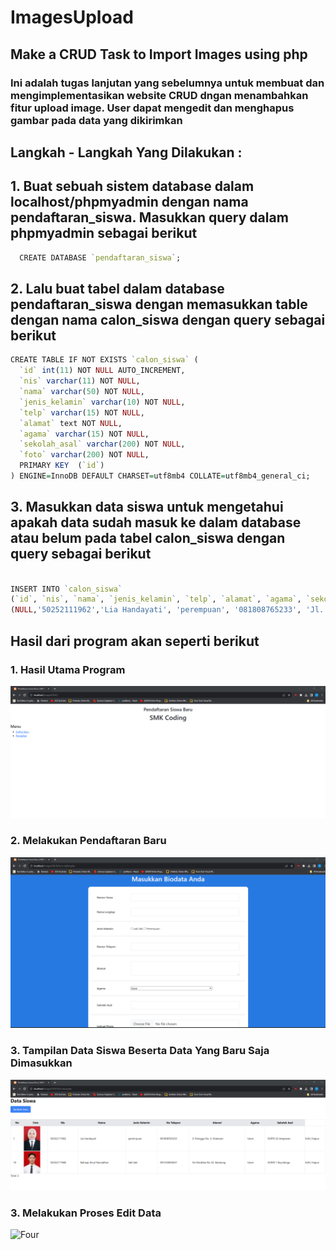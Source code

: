 # ImagesUpload

## Make a CRUD Task to Import Images using php 

### Ini adalah tugas lanjutan yang sebelumnya untuk membuat dan mengimplementasikan website CRUD dngan menambahkan fitur upload image. User dapat mengedit dan menghapus gambar pada data yang dikirimkan

## Langkah - Langkah Yang Dilakukan :
## 1. Buat sebuah sistem database dalam localhost/phpmyadmin dengan nama pendaftaran_siswa. Masukkan query dalam phpmyadmin sebagai berikut 

```R
  CREATE DATABASE `pendaftaran_siswa`;
``` 

## 2. Lalu buat tabel dalam database pendaftaran_siswa dengan memasukkan table dengan nama calon_siswa dengan query sebagai berikut

```R
CREATE TABLE IF NOT EXISTS `calon_siswa` (
  `id` int(11) NOT NULL AUTO_INCREMENT,
  `nis` varchar(11) NOT NULL,
  `nama` varchar(50) NOT NULL,
  `jenis_kelamin` varchar(10) NOT NULL,
  `telp` varchar(15) NOT NULL,
  `alamat` text NOT NULL,
  `agama` varchar(15) NOT NULL,
  `sekolah_asal` varchar(200) NOT NULL,
  `foto` varchar(200) NOT NULL,
  PRIMARY KEY  (`id`)
) ENGINE=InnoDB DEFAULT CHARSET=utf8mb4 COLLATE=utf8mb4_general_ci;
``` 

## 3. Masukkan data siswa untuk mengetahui apakah data sudah masuk ke dalam database atau belum pada tabel calon_siswa dengan query sebagai berikut

```R
  
INSERT INTO `calon_siswa` 
(`id`, `nis`, `nama`, `jenis_kelamin`, `telp`, `alamat`, `agama`, `sekolah_asal`,`foto`) VALUES 
(NULL,'50252111962','Lia Handayati', 'perempuan', '081808765233', 'Jl. Mangga No. 3, Mataram','Islam','SMPN 32 Ampenan','images.jpg');
``` 

## Hasil dari program akan seperti berikut 

### 1. Hasil Utama Program
![First](img/tampilan_utama.png)

### 2. Melakukan Pendaftaran Baru
![Second](img/daftar.png)

### 3. Tampilan Data Siswa Beserta Data Yang Baru Saja Dimasukkan
![Third](img/ListBaru.png)

### 3. Melakukan Proses Edit Data
![Four](img/edit.png)
